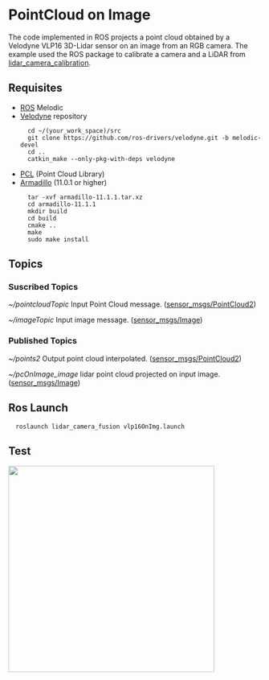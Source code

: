 # PointCloud on Image
The code implemented in ROS projects a point cloud obtained by a Velodyne VLP16 3D-Lidar sensor on an image from an RGB camera. The example used the ROS package to calibrate a camera and a LiDAR from [lidar_camera_calibration](https://github.com/ankitdhall/lidar_camera_calibration).

## Requisites
- [ROS](http://wiki.ros.org/ROS/Installation) Melodic
- [Velodyne](https://github.com/ros-drivers/velodyne) repository
  ```
    cd ~/(your_work_space)/src
    git clone https://github.com/ros-drivers/velodyne.git -b melodic-devel
    cd ..
    catkin_make --only-pkg-with-deps velodyne        
  ```
- [PCL](https://pointclouds.org/) (Point Cloud Library)
- [Armadillo](http://arma.sourceforge.net/download.html) (11.0.1 or higher)
  ```
    tar -xvf armadillo-11.1.1.tar.xz
    cd armadillo-11.1.1
    mkdir build
    cd build
    cmake ..
    make
    sudo make install
  ```
  
## Topics
### Suscribed Topics
*~/pointcloudTopic* Input Point Cloud message. ([sensor_msgs/PointCloud2](http://docs.ros.org/en/lunar/api/sensor_msgs/html/msg/PointCloud2.html))

*~/imageTopic* Input image message. ([sensor_msgs/Image](http://docs.ros.org/en/noetic/api/sensor_msgs/html/msg/Image.html))

### Published Topics
*~/points2* Output point cloud interpolated. ([sensor_msgs/PointCloud2](http://docs.ros.org/en/lunar/api/sensor_msgs/html/msg/PointCloud2.html))

*~/pcOnImage_image* lidar point cloud projected on input image. ([sensor_msgs/Image](http://docs.ros.org/en/noetic/api/sensor_msgs/html/msg/Image.html))
## Ros Launch
```
  roslaunch lidar_camera_fusion vlp16OnImg.launch 
```
## Test 
<p float="left">
  <img src="/images/poin_cloud_interpoled.GIF" width="410"  />
</p>

